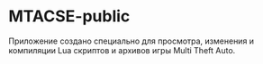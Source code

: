 # MTACSE-public
Приложение создано специально для просмотра, изменения и компиляции Lua скриптов и архивов игры Multi Theft Auto.
